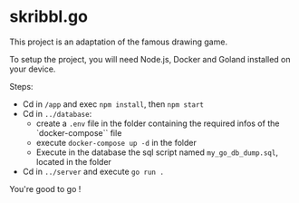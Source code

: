 # skribbl.go

This project is an adaptation of the famous drawing game. <br>

To setup the project, you will need Node.js, Docker and Goland installed on your device.

Steps:
- Cd in `/app` and exec `npm install`, then `npm start`
- Cd in `../database`:
    - create a `.env` file in the folder containing the required infos of the `docker-compose`` file
    - execute `docker-compose up -d` in the folder
    - Execute in the database the sql script named `my_go_db_dump.sql`, located in the folder
- Cd in `../server` and execute `go run .`

You're good to go !